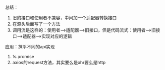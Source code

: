 总结：
1. 旧的接口和使用者不兼容，中间加一个适配器转换接口
2. 在源头后面写了一个方法
3. 调用流是这样的：使用者-->适配器-->旧接口，但是代码流式：使用者-->旧接口-->适配器-->实现对应的逻辑

应用：抹平不同的api实现
1. fs.promise
2. axios的request方法，其实要么是xhr要么是http
